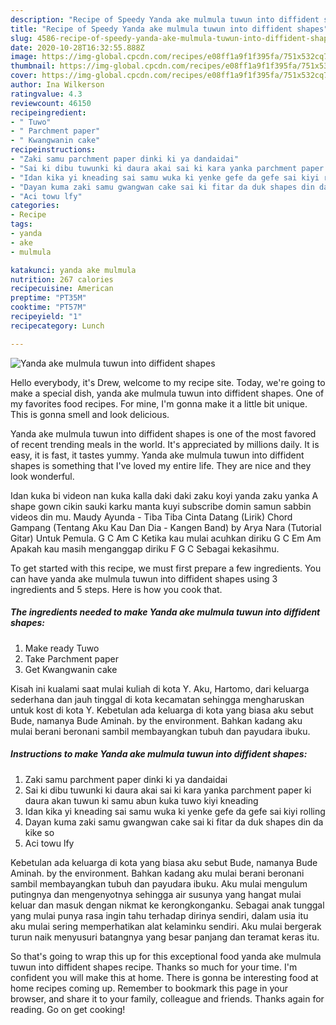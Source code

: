 ```yaml
---
description: "Recipe of Speedy Yanda ake mulmula tuwun into diffident shapes"
title: "Recipe of Speedy Yanda ake mulmula tuwun into diffident shapes"
slug: 4586-recipe-of-speedy-yanda-ake-mulmula-tuwun-into-diffident-shapes
date: 2020-10-28T16:32:55.888Z
image: https://img-global.cpcdn.com/recipes/e08ff1a9f1f395fa/751x532cq70/yanda-ake-mulmula-tuwun-into-diffident-shapes-recipe-main-photo.jpg
thumbnail: https://img-global.cpcdn.com/recipes/e08ff1a9f1f395fa/751x532cq70/yanda-ake-mulmula-tuwun-into-diffident-shapes-recipe-main-photo.jpg
cover: https://img-global.cpcdn.com/recipes/e08ff1a9f1f395fa/751x532cq70/yanda-ake-mulmula-tuwun-into-diffident-shapes-recipe-main-photo.jpg
author: Ina Wilkerson
ratingvalue: 4.3
reviewcount: 46150
recipeingredient:
- " Tuwo"
- " Parchment paper"
- " Kwangwanin cake"
recipeinstructions:
- "Zaki samu parchment paper dinki ki ya dandaidai"
- "Sai ki dibu tuwunki ki daura akai sai ki kara yanka parchment paper ki daura akan tuwun ki samu abun kuka tuwo kiyi kneading"
- "Idan kika yi kneading sai samu wuka ki yenke gefe da gefe sai kiyi rolling"
- "Dayan kuma zaki samu gwangwan cake sai ki fitar da duk shapes din da kike so"
- "Aci towu lfy"
categories:
- Recipe
tags:
- yanda
- ake
- mulmula

katakunci: yanda ake mulmula 
nutrition: 267 calories
recipecuisine: American
preptime: "PT35M"
cooktime: "PT57M"
recipeyield: "1"
recipecategory: Lunch

---
```



![Yanda ake mulmula tuwun into diffident shapes](https://img-global.cpcdn.com/recipes/e08ff1a9f1f395fa/751x532cq70/yanda-ake-mulmula-tuwun-into-diffident-shapes-recipe-main-photo.jpg)

Hello everybody, it's Drew, welcome to my recipe site. Today, we're going to make a special dish, yanda ake mulmula tuwun into diffident shapes. One of my favorites food recipes. For mine, I'm gonna make it a little bit unique. This is gonna smell and look delicious.

Yanda ake mulmula tuwun into diffident shapes is one of the most favored of recent trending meals in the world. It's appreciated by millions daily. It is easy, it is fast, it tastes yummy. Yanda ake mulmula tuwun into diffident shapes is something that I've loved my entire life. They are nice and they look wonderful.

Idan kuka bi videon nan kuka kalla daki daki zaku koyi yanda zaku yanka A shape gown cikin sauki karku manta kuyi subscribe domin samun sabbin videos din mu. Maudy Ayunda - Tiba Tiba Cinta Datang (Lirik) Chord Gampang (Tentang Aku Kau Dan Dia - Kangen Band) by Arya Nara (Tutorial Gitar) Untuk Pemula. G C Am C Ketika kau mulai acuhkan diriku G C Em Am Apakah kau masih menganggap diriku F G C Sebagai kekasihmu.


To get started with this recipe, we must first prepare a few ingredients. You can have yanda ake mulmula tuwun into diffident shapes using 3 ingredients and 5 steps. Here is how you cook that.

<!--inarticleads1-->

##### The ingredients needed to make Yanda ake mulmula tuwun into diffident shapes:

1. Make ready  Tuwo
1. Take  Parchment paper
1. Get  Kwangwanin cake


Kisah ini kualami saat mulai kuliah di kota Y. Aku, Hartomo, dari keluarga sederhana dan jauh tinggal di kota kecamatan sehingga mengharuskan untuk kost di kota Y. Kebetulan ada keluarga di kota yang biasa aku sebut Bude, namanya Bude Aminah. by the environment. Bahkan kadang aku mulai berani beronani sambil membayangkan tubuh dan payudara ibuku. 

<!--inarticleads2-->

##### Instructions to make Yanda ake mulmula tuwun into diffident shapes:

1. Zaki samu parchment paper dinki ki ya dandaidai
1. Sai ki dibu tuwunki ki daura akai sai ki kara yanka parchment paper ki daura akan tuwun ki samu abun kuka tuwo kiyi kneading
1. Idan kika yi kneading sai samu wuka ki yenke gefe da gefe sai kiyi rolling
1. Dayan kuma zaki samu gwangwan cake sai ki fitar da duk shapes din da kike so
1. Aci towu lfy


Kebetulan ada keluarga di kota yang biasa aku sebut Bude, namanya Bude Aminah. by the environment. Bahkan kadang aku mulai berani beronani sambil membayangkan tubuh dan payudara ibuku. Aku mulai mengulum putingnya dan mengenyotnya sehingga air susunya yang hangat mulai keluar dan masuk dengan nikmat ke kerongkonganku. Sebagai anak tunggal yang mulai punya rasa ingin tahu terhadap dirinya sendiri, dalam usia itu aku mulai sering memperhatikan alat kelaminku sendiri. Aku mulai bergerak turun naik menyusuri batangnya yang besar panjang dan teramat keras itu. 

So that's going to wrap this up for this exceptional food yanda ake mulmula tuwun into diffident shapes recipe. Thanks so much for your time. I'm confident you will make this at home. There is gonna be interesting food at home recipes coming up. Remember to bookmark this page in your browser, and share it to your family, colleague and friends. Thanks again for reading. Go on get cooking!
